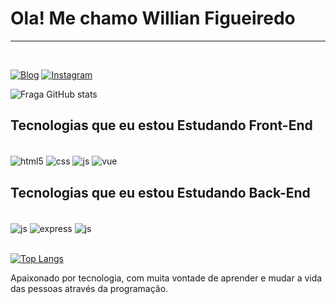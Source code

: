 # Ola! Me chamo Willian Figueiredo
<hr/>
<br/>

[![Blog](https://img.shields.io/website?label=williadev.com&style=for-the-badge&url=https://williamdev.com.br/)](https://williamdev.com.br/) [![Instagram](https://img.shields.io/badge/Instagram-E4405F?style=for-the-badge&logo=instagram&logoColor=white)](https://www.instagram.com/)



![Fraga GitHub stats](https://github-readme-stats.vercel.app/api?username=williandevs&show_icons=true&theme=dracula&count_private=true)

## Tecnologias que eu estou Estudando Front-End
<br/>   
 
<div style="display: inline_block">
<img align="center" alt="html5" src="https://img.shields.io/badge/HTML5-E34F26?style=for-the-badge&logo=html5&logoColor=white" />
<img align="center" alt="css" src="https://img.shields.io/badge/CSS3-1572B6?style=for-the-badge&logo=css3&logoColor=white" />
<img align="center" alt="js" src="https://img.shields.io/badge/JavaScript-F7DF1E?style=for-the-badge&logo=javascript&logoColor=black" />
<img align="center" alt="vue" src="https://img.shields.io/badge/Vue.js-35495E?style=for-the-badge&logo=vue.js&logoColor=4FC08D" />

<br/>   
 

## Tecnologias que eu estou Estudando Back-End
<br/>  
<img align="center" alt="js" src="https://img.shields.io/badge/MongoDB-4EA94B?style=for-the-badge&logo=mongodb&logoColor=white" />
<img align="center" alt="express" src="https://img.shields.io/badge/Express.js-404D59?style=for-the-badge" />
<img align="center" alt="js" src="https://img.shields.io/badge/Node.js-43853D?style=for-the-badge&logo=node.js&logoColor=white" />



</div><br/>

[![Top Langs](https://github-readme-stats.vercel.app/api/top-langs/?username=williandevs)](https://github.com/anuraghazra/github-readme-stats)




Apaixonado por tecnologia, com muita vontade de aprender e mudar a vida das pessoas através da programação.

